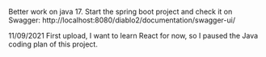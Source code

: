 Better work on java 17. Start the spring boot project and check it on Swagger: http://localhost:8080/diablo2/documentation/swagger-ui/

11/09/2021
First upload, I want to learn React for now, so I paused the Java coding plan of this project.

